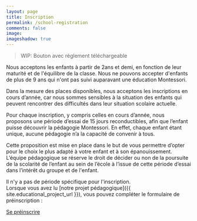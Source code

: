 ```yaml
---
layout: page
title: Inscription
permalink: /school-registration
comments: false
image: 
imageshadow: true
---
```


> WIP: Bouton avec règlement téléchargeable

Nous acceptons les enfants à partir de 2ans et demi, en fonction de leur maturité et de l'équilibre de la classe. Nous ne pouvons accepter d'enfants de plus de 9 ans qui n'ont pas suivi auparavant une éducation Montessori.

Dans la mesure des places disponibles, nous acceptons les inscriptions en cours d’année, car nous sommes sensibles à la situation des enfants qui peuvent rencontrer des difficultés dans leur situation scolaire actuelle.

Pour chaque inscription, y compris celles en cours d’année, nous proposons une période d’essai de 15 jours reconductibles, afin que l’enfant puisse découvrir la pédagogie Montessori. En effet, chaque enfant étant unique, aucune pédagogie n’a la capacité de convenir à tous.

Cette proposition est mise en place dans le but de vous permettre d’opter pour le choix le plus adapté à votre enfant et à son épanouissement. L’équipe pédagogique se réserve le droit de décider ou non de la poursuite de la scolarité de l’enfant au sein de l’école à l’issue de cette période d’essai dans l’intérêt du groupe et de l'enfant.

Il n'y a pas de période spécifique pour l'inscription.  
Lorsque vous avez lu [notre projet pédagogique]({{ site.educational_project_url }}), vous pouvez compléter le formulaire de préinscription :

<a class="btn btn-success" href="/school-registration/pre-registration-form">Se préinscrire</a>